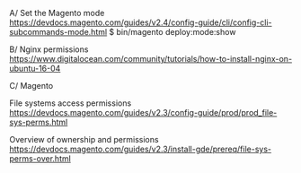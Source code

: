 A/ Set the Magento mode
https://devdocs.magento.com/guides/v2.4/config-guide/cli/config-cli-subcommands-mode.html
$ bin/magento deploy:mode:show

B/ Nginx permissions
https://www.digitalocean.com/community/tutorials/how-to-install-nginx-on-ubuntu-16-04

C/ Magento

File systems access permissions
https://devdocs.magento.com/guides/v2.3/config-guide/prod/prod_file-sys-perms.html

Overview of ownership and permissions
https://devdocs.magento.com/guides/v2.3/install-gde/prereq/file-sys-perms-over.html

